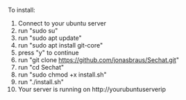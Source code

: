 To install:
1. Connect to your ubuntu server
2. run "sudo su"
3. run "sudo apt update"
4. run "sudo apt install git-core"
5. press "y" to continue
6. run "git clone https://github.com/jonasbraus/Sechat.git"
7. run "cd Sechat"
8. run "sudo chmod +x install.sh"
9. run "./install.sh"
10. Your server is running on http://yourubuntuserverip
